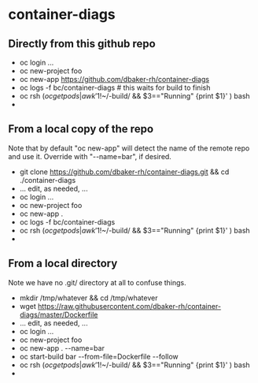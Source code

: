 # container-diags

## Directly from this github repo

* oc login ...
* oc new-project foo
* oc new-app https://github.com/dbaker-rh/container-diags
* oc logs -f bc/container-diags # this waits for build to finish
* oc rsh $( oc get pods | awk '$1!~/-build/ && $3=="Running" {print $1}' ) bash
*

## From a local copy of the repo

Note that by default "oc new-app" will detect the name of the remote repo and use it.  Override with "--name=bar", if desired.

* git clone https://github.com/dbaker-rh/container-diags.git && cd ./container-diags
* ... edit, as needed, ...
* oc login ...
* oc new-project foo
* oc new-app .
* oc logs -f bc/container-diags
* oc rsh $( oc get pods | awk '$1!~/-build/ && $3=="Running" {print $1}' ) bash
*


## From a local directory

Note we have no .git/ directory at all to confuse things.

* mkdir /tmp/whatever && cd /tmp/whatever
* wget https://raw.githubusercontent.com/dbaker-rh/container-diags/master/Dockerfile
* ... edit, as needed, ...
* oc login ...
* oc new-project foo
* oc new-app . --name=bar
* oc start-build bar --from-file=Dockerfile --follow
* oc rsh $( oc get pods | awk '$1!~/-build/ && $3=="Running" {print $1}' ) bash
*


